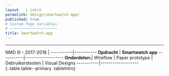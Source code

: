 ```yaml
---
layout   : intro
permalink: design/smartwatch-app/
published: true
# Custom Page Variables
# ─────────────────────
title: Smartwatch-app
---
```

***

NMD III - 2017-2018     |
-----------|-----------
__Opdracht__   | __Smartwatch app__
-----------|-------------------
__Onderdelen:__| Wireflow
           | Paper prototype
           | Gebruikerstesten
           | Visual Designs
-----------|-------------------
{:.table.table--primary .tableIntro}